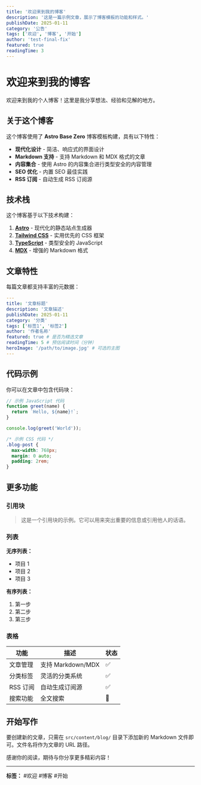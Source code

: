 ```yaml
---
title: '欢迎来到我的博客'
description: '这是一篇示例文章，展示了博客模板的功能和样式。'
publishDate: 2025-01-11
category: '公告'
tags: ['欢迎', '博客', '开始']
author: 'test-final-fix'
featured: true
readingTime: 3
---
```


# 欢迎来到我的博客

欢迎来到我的个人博客！这里是我分享想法、经验和见解的地方。

## 关于这个博客

这个博客使用了 **Astro Base Zero** 博客模板构建，具有以下特性：

- **现代化设计** - 简洁、响应式的界面设计
- **Markdown 支持** - 支持 Markdown 和 MDX 格式的文章
- **内容集合** - 使用 Astro 的内容集合进行类型安全的内容管理
- **SEO 优化** - 内置 SEO 最佳实践
- **RSS 订阅** - 自动生成 RSS 订阅源

## 技术栈

这个博客基于以下技术构建：

1. **[Astro](https://astro.build/)** - 现代化的静态站点生成器
2. **[Tailwind CSS](https://tailwindcss.com/)** - 实用优先的 CSS 框架
3. **[TypeScript](https://www.typescriptlang.org/)** - 类型安全的 JavaScript
4. **[MDX](https://mdxjs.com/)** - 增强的 Markdown 格式

## 文章特性

每篇文章都支持丰富的元数据：

```yaml
---
title: '文章标题'
description: '文章描述'
publishDate: 2025-01-11
category: '分类'
tags: ['标签1', '标签2']
author: '作者名称'
featured: true # 是否为精选文章
readingTime: 5 # 预估阅读时间（分钟）
heroImage: '/path/to/image.jpg' # 可选的主图
---
```

## 代码示例

你可以在文章中包含代码块：

```javascript
// 示例 JavaScript 代码
function greet(name) {
  return `Hello, ${name}!`;
}

console.log(greet('World'));
```

```css
/* 示例 CSS 代码 */
.blog-post {
  max-width: 768px;
  margin: 0 auto;
  padding: 2rem;
}
```

## 更多功能

### 引用块

> 这是一个引用块的示例。它可以用来突出重要的信息或引用他人的话语。

### 列表

**无序列表：**

- 项目 1
- 项目 2
- 项目 3

**有序列表：**

1. 第一步
2. 第二步
3. 第三步

### 表格

| 功能     | 描述              | 状态 |
| -------- | ----------------- | ---- |
| 文章管理 | 支持 Markdown/MDX | ✅   |
| 分类标签 | 灵活的分类系统    | ✅   |
| RSS 订阅 | 自动生成订阅源    | ✅   |
| 搜索功能 | 全文搜索          | 🚧   |

## 开始写作

要创建新的文章，只需在 `src/content/blog/`
目录下添加新的 Markdown 文件即可。文件名将作为文章的 URL 路径。

感谢你的阅读，期待与你分享更多精彩内容！

---

**标签：** #欢迎 #博客 #开始
